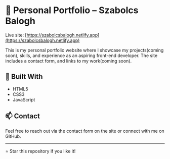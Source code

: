 # 💼 Personal Portfolio – Szabolcs Balogh

Live site: [https://szabolcsbalogh.netlify.app](https://szabolcsbalogh.netlify.app)

This is my personal portfolio website where I showcase my projects(coming soon), skills, and experience as an aspiring front-end developer. The site includes a contact form, and links to my work(coming soon).

## 🔧 Built With

- HTML5  
- CSS3  
- JavaScript

## 📫 Contact

Feel free to reach out via the contact form on the site or connect with me on GitHub.

---

⭐️ Star this repository if you like it!
